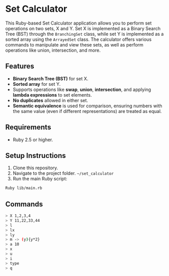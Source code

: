 # Set Calculator

This Ruby-based Set Calculator application allows you to perform set operations on two sets, X and Y. Set X is implemented as a Binary Search Tree (BST) through the `BranchingSet` class, while set Y is implemented as a sorted array using the `ArrayedSet` class. The calculator offers various commands to manipulate and view these sets, as well as perform operations like union, intersection, and more.

## Features

- **Binary Search Tree (BST)** for set X.
- **Sorted array** for set Y.
- Supports operations like **swap**, **union**, **intersection**, and applying **lambda expressions** to set elements.
- **No duplicates** allowed in either set.
- **Semantic equivalence** is used for comparison, ensuring numbers with the same value (even if different representations) are treated as equal.

## Requirements

- Ruby 2.5 or higher.

## Setup Instructions

1. Clone this repository.
2. Navigate to the project folder. `~/set_calculator`
3. Run the main Ruby script:

```bash
Ruby lib/main.rb
```

## Commands
```bash
> X 1,2,3,4 
> Y 11,22,33,44
> l
> lx
> ly 
> m -> (y){y*2}
> a 10
> x
> u
> i
> type 
> q
```